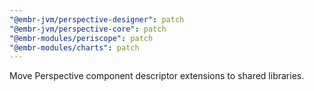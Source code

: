 ```yaml
---
"@embr-jvm/perspective-designer": patch
"@embr-jvm/perspective-core": patch
"@embr-modules/periscope": patch
"@embr-modules/charts": patch
---
```


Move Perspective component descriptor extensions to shared libraries.

